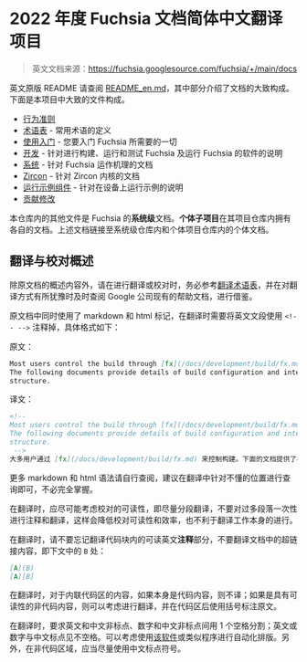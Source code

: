 # 2022 年度 Fuchsia 文档简体中文翻译项目

> 英文文档来源：https://fuchsia.googlesource.com/fuchsia/+/main/docs

英文原版 README 请查阅 [README_en.md](./README_en.md)，其中部分介绍了文档的大致构成。下面是本项目中大致的文件构成。

 - [行为准则](./CODE_OF_CONDUCT.md)
 - [术语表](glossary/README.md) - 常用术语的定义
 - [使用入门](get-started/README.md) - 您要入门 Fuchsia 所需要的一切
 - [开发](development/README.md) - 针对进行构建、运行和测试 Fuchsia 及运行 Fuchsia 的软件的说明
 - [系统](concepts/index.md) - 针对 Fuchsia 运作机理的文档
 - [Zircon](concepts/kernel/README.md) - 针对 Zircon 内核的文档
 - [运行示例组件](development/run/run-examples.md) - 针对在设备上运行示例的说明
 - [贡献修改](./CONTRIBUTING.md)

本仓库内的其他文件是 Fuchsia 的**系统级**文档。**个体子项目**在其项目仓库内拥有各自的文档。上述文档链接至系统级仓库内和个体项目仓库内的个体文档。

## 翻译与校对概述

除原文档的概述内容外，请在进行翻译或校对时，务必参考[翻译术语表](./glossary_translation.md)，并在对翻译方式有所犹豫时及时查阅 Google 公司现有的帮助文档，进行借鉴。

原文档中同时使用了 markdown 和 html 标记，在翻译时需要将英文文段使用 `<!-- -->` 注释掉，具体格式如下：

原文：

```markdown
Most users control the build through [fx](/docs/development/build/fx.md).
The following documents provide details of build configuration and internal
structure.
```

译文：

```markdown
<!-- 
Most users control the build through [fx](/docs/development/build/fx.md).
The following documents provide details of build configuration and internal
structure.
 -->
大多用户通过 [fx](/docs/development/build/fx.md) 来控制构建。下面的文档提供了构建配置和内部结构的细节。
```

更多 markdown 和 html 语法请自行查阅，建议在翻译中针对不懂的位置进行查询即可，不必完全掌握。

在翻译时，应尽可能考虑校对的可读性，即尽量分段翻译，不要对过多段落一次性进行注释和翻译，这样会降低校对可读性和效率，也不利于翻译工作本身的进行。

在翻译时，请不要忘记翻译代码块内的可读英文**注释**部分，不要翻译文档中的超链接内容，即下文中的 `B` 处：

```markdown
[A](B)
[A][B]
```

在翻译时，对于内联代码区的内容，如果本身是代码内容，则不译；如果是具有可读性的非代码内容，则可以考虑进行翻译，并在代码区后使用括号标注原文。

在翻译时，要求英文和中文非标点、数字和中文非标点间用 1 个空格分割；英文或数字与中文标点见不空格。可以考虑使用[该软件](https://pypi.org/project/zhlint/)或类似程序进行自动化排版。另外，在非代码区域，应当尽量使用中文标点符号。
